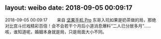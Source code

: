 layout: weibo
date: 2018-09-05 00:09:17
---
2018-09-05 00:09:17  &nbsp;&nbsp;&nbsp;&nbsp;&nbsp;&nbsp; 来自 <a href="http://app.weibo.com/t/feed/Z4AgP" rel="nofollow">坚果手机 Pro</a>
东哥入坑如果是奶茶做的局，那绝对比宫斗烂戏精彩百倍！会不会若干个月后小道消息爆料“二人已分居多月”……咳，谁知道呢，婚姻本身就是局，只是局面大小不同。 ​​​
